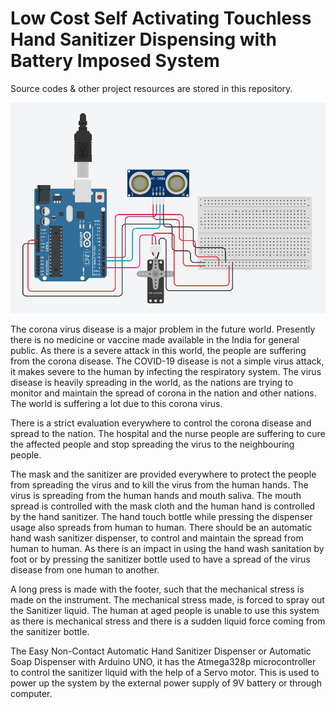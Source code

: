 # Low Cost Self Activating Touchless Hand Sanitizer Dispensing with Battery Imposed System
Source codes &amp; other project resources are stored in this repository.

![TinkerCAD Image](https://github.com/pranavkhatale/Low-Cost-Self-Activating-Touchless-Hand-Sanitizer-Dispensing-with-Battery-Imposed-System/blob/main/Circuit%20Diagram/Circuit%20Diagram.png)

The corona virus disease is a major problem in the future world. Presently there is no medicine or vaccine made available in the India for general public. As there is a severe attack in this world, the people are suffering from the corona disease. The COVID-19 disease is not a simple virus attack, it makes severe to the human by infecting the respiratory system. The virus disease is heavily spreading in the world, as the nations are trying to monitor and maintain the spread of corona in the nation and other nations. The world is suffering a lot due to this corona virus.

There is a strict evaluation everywhere to control the corona disease and spread to the nation. The hospital and the nurse people are suffering to cure the affected people and stop spreading the virus to the neighbouring people.

The mask and the sanitizer are provided everywhere to protect the people from spreading the virus and to kill the virus from the human hands. The virus is spreading from the human hands and mouth saliva. The mouth spread is controlled with the mask cloth and the human hand is controlled by the hand sanitizer. The hand touch bottle while pressing the dispenser usage also spreads from human to human. There should be an automatic hand wash sanitizer dispenser, to control and maintain the spread from human to human. As there is an impact in using the hand wash sanitation by foot or by pressing the sanitizer bottle used to have a spread of the virus disease from one human to another.

A long press is made with the footer, such that the mechanical stress is made on the instrument. The mechanical stress made, is forced to spray out the Sanitizer liquid. The human at aged people is unable to use this system as there is mechanical stress and there is a sudden liquid force coming from the sanitizer bottle.

The Easy Non-Contact Automatic Hand Sanitizer Dispenser or Automatic Soap Dispenser with Arduino UNO, it has the Atmega328p microcontroller to control the sanitizer liquid with the help of a Servo motor. This is used to power up the system by the external power supply of 9V battery or through computer.
